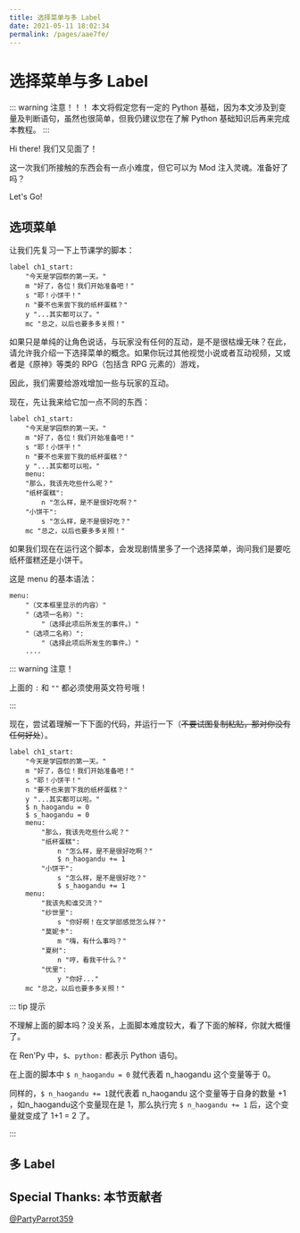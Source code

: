 ```yaml
---
title: 选择菜单与多 Label
date: 2021-05-11 18:02:34
permalink: /pages/aae7fe/
---
```


# 选择菜单与多 Label

::: warning 注意！！！
本文将假定您有一定的 Python 基础，因为本文涉及到变量及判断语句，虽然也很简单，但我仍建议您在了解 Python 基础知识后再来完成本教程。
:::

Hi there! 我们又见面了！

这一次我们所接触的东西会有一点小难度，但它可以为 Mod 注入灵魂。准备好了吗？

Let's Go!

## 选项菜单

让我们先复习一下上节课学的脚本：

```renpy
label ch1_start:
	"今天是学园祭的第一天。"
    m "好了，各位！我们开始准备吧！"
    s "耶！小饼干！"
    n "要不也来尝下我的纸杯蛋糕？"
    y "...其实都可以了。"
    mc "总之，以后也要多多关照！"
```

如果只是单纯的让角色说话，与玩家没有任何的互动，是不是很枯燥无味？在此，请允许我介绍一下选择菜单的概念。如果你玩过其他视觉小说或者互动视频，又或者是《原神》等类的 RPG（包括含 RPG 元素的）游戏，

因此，我们需要给游戏增加一些与玩家的互动。

现在，先让我来给它加一点不同的东西：

```renpy
label ch1_start:
	"今天是学园祭的第一天。"
    m "好了，各位！我们开始准备吧！"
    s "耶！小饼干！"
    n "要不也来尝下我的纸杯蛋糕？"
    y "...其实都可以啦。"
    menu:
    "那么，我该先吃些什么呢？"
    "纸杯蛋糕":
        n "怎么样，是不是很好吃啊？"
    "小饼干":
        s "怎么样，是不是很好吃？"
    mc "总之，以后也要多多关照！"
```

如果我们现在在运行这个脚本，会发现剧情里多了一个选择菜单，询问我们是要吃纸杯蛋糕还是小饼干。

这是 menu 的基本语法：

```renpy
menu:
    "（文本框里显示的内容）"
    "（选项一名称）":
        "（选择此项后所发生的事件。）"
    "（选项二名称）":
        "（选择此项后所发生的事件。）"
    ....
```

::: warning 注意！

上面的 `:` 和 `""` 都必须使用英文符号哦！

:::

现在，尝试着理解一下下面的代码，并运行一下（~~不要试图复制粘贴，那对你没有任何好处~~）。

```renpy
label ch1_start:
	"今天是学园祭的第一天。"
    m "好了，各位！我们开始准备吧！"
    s "耶！小饼干！"
    n "要不也来尝下我的纸杯蛋糕？"
    y "...其实都可以啦。"
    $ n_haogandu = 0
    $ s_haogandu = 0
    menu:
        "那么，我该先吃些什么呢？"
        "纸杯蛋糕":
            n "怎么样，是不是很好吃啊？"
            $ n_haogandu += 1
        "小饼干":
            s "怎么样，是不是很好吃？"
            $ s_haogandu += 1
    menu:
        "我该先和谁交流？"
        "纱世里":
            s "你好啊！在文学部感觉怎么样？"
        "莫妮卡":
            m "嗨，有什么事吗？"
        "夏树":
            n "哼，看我干什么？"
        "优里":
            y "你好..."
    mc "总之，以后也要多多关照！"
```

::: tip 提示

不理解上面的脚本吗？没关系，上面脚本难度较大，看了下面的解释，你就大概懂了。

在 Ren'Py 中，`$`、`python:` 都表示 Python 语句。

在上面的脚本中 `$ n_haogandu = 0` 就代表着 n_haogandu 这个变量等于 0。

同样的，`$ n_haogandu += 1`就代表着 n_haogandu 这个变量等于自身的数量 +1 ，如n_haogandu这个变量现在是 1，那么执行完 `$ n_haogandu += 1` 后，这个变量就变成了 1+1 = 2 了。

:::

## 多 Label


## Special Thanks: 本节贡献者

[@PartyParrot359](https://github.com/PartyParrot359)
